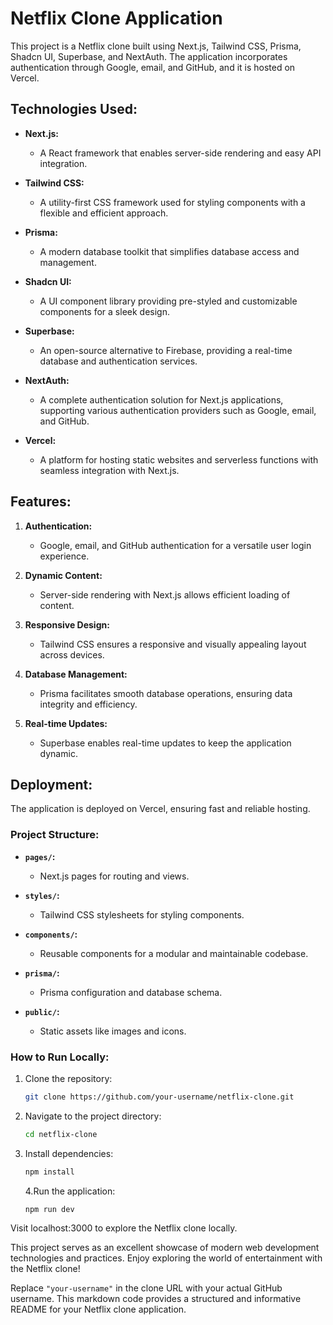 # Netflix Clone Application

This project is a Netflix clone built using Next.js, Tailwind CSS, Prisma, Shadcn UI, Superbase, and NextAuth. The application incorporates authentication through Google, email, and GitHub, and it is hosted on Vercel.

## Technologies Used:

- **Next.js:**

  - A React framework that enables server-side rendering and easy API integration.

- **Tailwind CSS:**

  - A utility-first CSS framework used for styling components with a flexible and efficient approach.

- **Prisma:**

  - A modern database toolkit that simplifies database access and management.

- **Shadcn UI:**

  - A UI component library providing pre-styled and customizable components for a sleek design.

- **Superbase:**

  - An open-source alternative to Firebase, providing a real-time database and authentication services.

- **NextAuth:**

  - A complete authentication solution for Next.js applications, supporting various authentication providers such as Google, email, and GitHub.

- **Vercel:**
  - A platform for hosting static websites and serverless functions with seamless integration with Next.js.

## Features:

1. **Authentication:**

   - Google, email, and GitHub authentication for a versatile user login experience.

2. **Dynamic Content:**

   - Server-side rendering with Next.js allows efficient loading of content.

3. **Responsive Design:**

   - Tailwind CSS ensures a responsive and visually appealing layout across devices.

4. **Database Management:**

   - Prisma facilitates smooth database operations, ensuring data integrity and efficiency.

5. **Real-time Updates:**
   - Superbase enables real-time updates to keep the application dynamic.

## Deployment:

The application is deployed on Vercel, ensuring fast and reliable hosting.

### Project Structure:

- **`pages/`:**

  - Next.js pages for routing and views.

- **`styles/`:**

  - Tailwind CSS stylesheets for styling components.

- **`components/`:**

  - Reusable components for a modular and maintainable codebase.

- **`prisma/`:**

  - Prisma configuration and database schema.

- **`public/`:**
  - Static assets like images and icons.

### How to Run Locally:

1. Clone the repository:
   ```bash
   git clone https://github.com/your-username/netflix-clone.git
   ```
2. Navigate to the project directory:
   ```bash
   cd netflix-clone
   ```
3. Install dependencies:
   ```bash
   npm install
   ```
   4.Run the application:
   ```bash
   npm run dev
   ```

Visit localhost:3000 to explore the Netflix clone locally.

This project serves as an excellent showcase of modern web development technologies and practices. Enjoy exploring the world of entertainment with the Netflix clone!

Replace `"your-username"` in the clone URL with your actual GitHub username. This markdown code provides a structured and informative README for your Netflix clone application.
